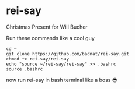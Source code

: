 # rei-say
Christmas Present for Will Bucher

Run these commands like a cool guy

```
cd ~
git clone https://github.com/badnat/rei-say.git
chmod +x rei-say/rei-say
echo "source ~/rei-say/rei-say" >> .bashrc
source .bashrc
```

now run rei-say in bash terminal like a boss 😎
